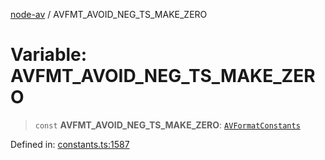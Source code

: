 [node-av](../globals.md) / AVFMT\_AVOID\_NEG\_TS\_MAKE\_ZERO

# Variable: AVFMT\_AVOID\_NEG\_TS\_MAKE\_ZERO

> `const` **AVFMT\_AVOID\_NEG\_TS\_MAKE\_ZERO**: [`AVFormatConstants`](../type-aliases/AVFormatConstants.md)

Defined in: [constants.ts:1587](https://github.com/seydx/av/blob/f8631fc881b394300b1479f511d55cf1c370a87f/src/constants/constants.ts#L1587)
